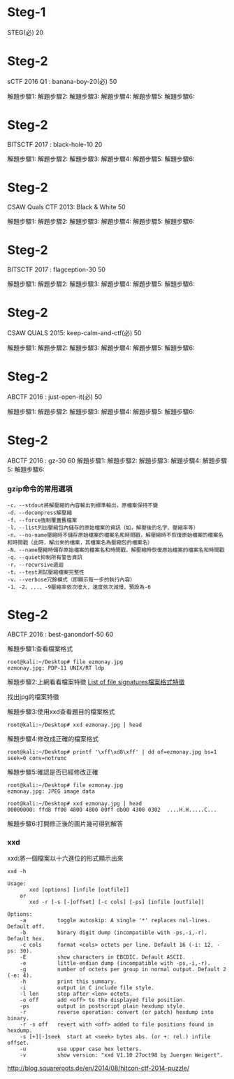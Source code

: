 # Steg-1

STEG(必) 20


# Steg-2
sCTF 2016 Q1 : banana-boy-20(必) 50

解題步驟1:
解題步驟2:
解題步驟3:
解題步驟4:
解題步驟5:
解題步驟6:

# Steg-2
BITSCTF 2017 : black-hole-10 20

解題步驟1:
解題步驟2:
解題步驟3:
解題步驟4:
解題步驟5:
解題步驟6:

# Steg-2
CSAW Quals CTF 2013: Black & White 50

解題步驟1:
解題步驟2:
解題步驟3:
解題步驟4:
解題步驟5:
解題步驟6:

# Steg-2
BITSCTF 2017 : flagception-30
50

解題步驟1:
解題步驟2:
解題步驟3:
解題步驟4:
解題步驟5:
解題步驟6:

# Steg-2
CSAW QUALS 2015: keep-calm-and-ctf(必)
50

解題步驟1:
解題步驟2:
解題步驟3:
解題步驟4:
解題步驟5:
解題步驟6:

# Steg-2
ABCTF 2016 : just-open-it(必)
50

解題步驟1:
解題步驟2:
解題步驟3:
解題步驟4:
解題步驟5:
解題步驟6:

# Steg-2
ABCTF 2016 : gz-30
60
解題步驟1:
解題步驟2:
解題步驟3:
解題步驟4:
解題步驟5:
解題步驟6:

### gzip命令的常用選項
```
-c，--stdout將解壓縮的內容輸出到標準輸出，原檔案保持不變
-d，--decompress解壓縮
-f，--force強制覆蓋舊檔案
-l，--list列出壓縮包內儲存的原始檔案的資訊（如，解壓後的名字、壓縮率等）
-n，--no-name壓縮時不儲存原始檔案的檔案名和時間戳，解壓縮時不恢復原始檔案的檔案名和時間戳（此時，解出來的檔案，其檔案名為壓縮包的檔案名）
-N，--name壓縮時儲存原始檔案的檔案名和時間戳，解壓縮時恢復原始檔案的檔案名和時間戳
-q，--quiet抑制所有警告資訊
-r，--recursive遞迴
-t，--test測試壓縮檔案完整性
-v，--verbose冗餘模式（即顯示每一步的執行內容）
-1、-2、...、-9壓縮率依次增大，速度依次減慢，預設為-6

```

# Steg-2
ABCTF 2016 : best-ganondorf-50
60


解題步驟1:查看檔案格式
```
root@kali:~/Desktop# file ezmonay.jpg
ezmonay.jpg: PDP-11 UNIX/RT ldp
```

解題步驟2:上網看看檔案特徵
[List of file signatures檔案格式特徵](https://en.wikipedia.org/wiki/List_of_file_signatures)

找出jpg的檔案特徵

解題步驟3:使用xxd查看題目的檔案格式
```
root@kali:~/Desktop# xxd ezmonay.jpg | head 
```


解題步驟4:修改成正確的檔案格式
```
root@kali:~/Desktop# printf '\xff\xd8\xff' | dd of=ezmonay.jpg bs=1 seek=0 conv=notrunc
```
解題步驟5:確認是否已經修改正確
```
root@kali:~/Desktop# file ezmonay.jpg
ezmonay.jpg: JPEG image data
```

```
root@kali:~/Desktop# xxd ezmonay.jpg | head 
00000000: ffd8 ff00 4800 4800 00ff db00 4300 0302  ....H.H.....C...
```


解題步驟6:打開修正後的圖片幾可得到解答

### xxd

xxd:將一個檔案以十六進位的形式顯示出來
```
xxd -h

Usage:
       xxd [options] [infile [outfile]]
    or
       xxd -r [-s [-]offset] [-c cols] [-ps] [infile [outfile]]
```
```
Options:
    -a          toggle autoskip: A single '*' replaces nul-lines. Default off.
    -b          binary digit dump (incompatible with -ps,-i,-r). Default hex.
    -c cols     format <cols> octets per line. Default 16 (-i: 12, -ps: 30).
    -E          show characters in EBCDIC. Default ASCII.
    -e          little-endian dump (incompatible with -ps,-i,-r).
    -g          number of octets per group in normal output. Default 2 (-e: 4).
    -h          print this summary.
    -i          output in C include file style.
    -l len      stop after <len> octets.
    -o off      add <off> to the displayed file position.
    -ps         output in postscript plain hexdump style.
    -r          reverse operation: convert (or patch) hexdump into binary.
    -r -s off   revert with <off> added to file positions found in hexdump.
    -s [+][-]seek  start at <seek> bytes abs. (or +: rel.) infile offset.
    -u          use upper case hex letters.
    -v          show version: "xxd V1.10 27oct98 by Juergen Weigert".
```



http://blog.squareroots.de/en/2014/08/hitcon-ctf-2014-puzzle/
